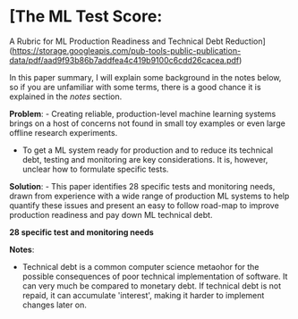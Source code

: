 # [The ML Test Score:
A Rubric for ML Production Readiness and Technical Debt Reduction](https://storage.googleapis.com/pub-tools-public-publication-data/pdf/aad9f93b86b7addfea4c419b9100c6cdd26cacea.pdf)

In this paper summary, I will explain some background in the notes below, so if you are unfamiliar with some terms, there is a good chance it is explained in the *notes* section.

**Problem**: - Creating reliable, production-level machine learning systems brings on a host of concerns not found in
small toy examples or even large offline research experiments.
- To get a ML system ready for production and to reduce its technical debt, testing and monitoring are key considerations. It is, however, unclear how to formulate specific tests.

 **Solution**: - This paper identifies 28 specific tests and monitoring needs, drawn from experience with a wide range of production ML systems to help quantify these issues and present an easy to follow road-map to improve production readiness and pay down ML technical debt.

**28 specific test and monitoring needs**

**Notes**:
* Technical debt is a common computer science metaohor for the possible consequences of poor technical implementation of software. It can very much be compared to monetary debt. If technical debt is not repaid, it can accumulate 'interest', making it harder to implement changes later on. 

